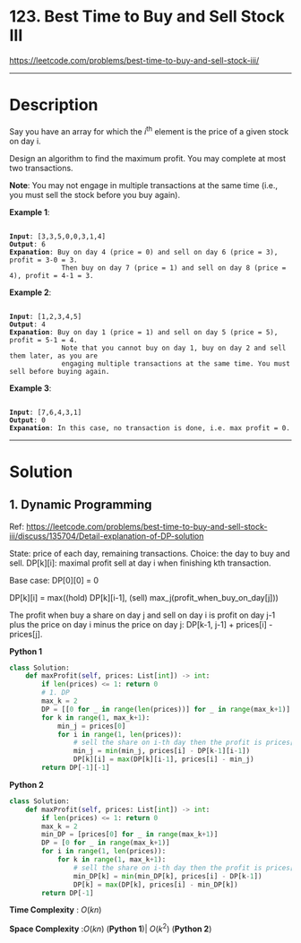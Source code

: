 # 123. Best Time to Buy and Sell Stock III

https://leetcode.com/problems/best-time-to-buy-and-sell-stock-iii/

---

# Description

Say you have an array for which the $i^{\text{th}}$ element is the price of a given stock on day i.

Design an algorithm to find the maximum profit. You may complete at most two transactions.

**Note**: You may not engage in multiple transactions at the same time (i.e., you must sell the stock before you buy again).

**Example 1**:

<pre><code>
<b>Input</b>: [3,3,5,0,0,3,1,4]
<b>Output</b>: 6
<b>Expanation</b>: Buy on day 4 (price = 0) and sell on day 6 (price = 3), profit = 3-0 = 3.
             Then buy on day 7 (price = 1) and sell on day 8 (price = 4), profit = 4-1 = 3.
</code></pre>

**Example 2**:

<pre><code>
<b>Input</b>: [1,2,3,4,5]
<b>Output</b>: 4
<b>Expanation</b>: Buy on day 1 (price = 1) and sell on day 5 (price = 5), profit = 5-1 = 4.
             Note that you cannot buy on day 1, buy on day 2 and sell them later, as you are
             engaging multiple transactions at the same time. You must sell before buying again.
</code></pre>

**Example 3**:

<pre><code>
<b>Input</b>: [7,6,4,3,1]
<b>Output</b>: 0
<b>Expanation</b>: In this case, no transaction is done, i.e. max profit = 0.
</code></pre>

---

# Solution

## 1. Dynamic Programming

Ref: https://leetcode.com/problems/best-time-to-buy-and-sell-stock-iii/discuss/135704/Detail-explanation-of-DP-solution

State: price of each day, remaining transactions. Choice: the day to buy and sell. DP[k][i]: maximal profit sell at day i when finishing kth transaction.

Base case: DP[0][0] = 0

DP[k][i] = max((hold) DP[k][i-1], (sell) max_j(profit_when_buy_on_day[j]))

The profit when buy a share on day j and sell on day i is profit on day j-1 plus the price on day i minus the price on day j: DP[k-1, j-1] + prices[i] - prices[j].

**Python 1**
```python
class Solution:
    def maxProfit(self, prices: List[int]) -> int:
        if len(prices) <= 1: return 0
        # 1. DP
        max_k = 2
        DP = [[0 for _ in range(len(prices))] for _ in range(max_k+1)]
        for k in range(1, max_k+1):
            min_j = prices[0]
            for i in range(1, len(prices)):
                # sell the share on i-th day then the profit is prices[i] - prices[j] + dp[k-1, j-1] = prices[i] - min_j{prices[j] - dp[k-1, j-1]}
                min_j = min(min_j, prices[i] - DP[k-1][i-1])
                DP[k][i] = max(DP[k][i-1], prices[i] - min_j)
        return DP[-1][-1]
```

**Python 2**
```python
class Solution:
    def maxProfit(self, prices: List[int]) -> int:
        if len(prices) <= 1: return 0
        max_k = 2
        min_DP = [prices[0] for _ in range(max_k+1)] 
        DP = [0 for _ in range(max_k+1)]
        for i in range(1, len(prices)):
            for k in range(1, max_k+1):
                # sell the share on i-th day then the profit is prices[i] - prices[j] + dp[k-1, j-1] = prices[i] - min_j{prices[j] - dp[k-1, j-1]}
                min_DP[k] = min(min_DP[k], prices[i] - DP[k-1])
                DP[k] = max(DP[k], prices[i] - min_DP[k])
        return DP[-1]
```

**Time Complexity** : $O(kn)$

**Space Complexity** :$O(kn)$ (**Python 1**)| $O(k^2)$ (**Python 2**)